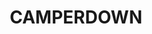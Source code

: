 ---
lastmod: '2025-04-06T06:05:20+00:00'
latitude: -33.89037
layout: suburb
longitude: 151.17598
postcode: '2050'
state: NSW
title: CAMPERDOWN
url: /nsw/camperdown/
---